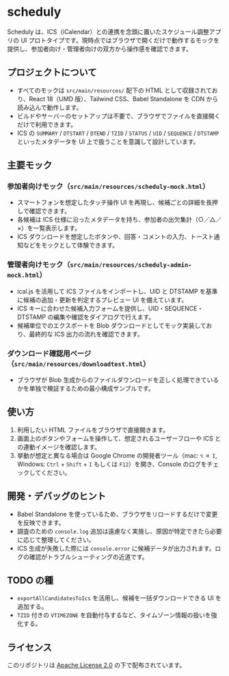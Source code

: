 # scheduly

Scheduly は、ICS（iCalendar）との連携を念頭に置いたスケジュール調整アプリの UI プロトタイプです。現時点ではブラウザで開くだけで動作するモックを提供し、参加者向け・管理者向けの双方から操作感を確認できます。

## プロジェクトについて

- すべてのモックは `src/main/resources/` 配下の HTML として収録されており、React 18（UMD 版）、Tailwind CSS、Babel Standalone を CDN から読み込んで動作します。
- ビルドやサーバーのセットアップは不要で、ブラウザでファイルを直接開くだけで利用できます。
- ICS の `SUMMARY` / `DTSTART` / `DTEND` / `TZID` / `STATUS` / `UID` / `SEQUENCE` / `DTSTAMP` といったメタデータを UI 上で扱うことを意識して設計しています。

## 主要モック

### 参加者向けモック（`src/main/resources/scheduly-mock.html`）
- スマートフォンを想定したタッチ操作 UI を再現し、候補ごとの詳細を長押しで確認できます。
- 各候補は ICS 仕様に沿ったメタデータを持ち、参加者の出欠集計（○／△／×）を一覧表示します。
- ICS ダウンロードを想定したボタンや、回答・コメントの入力、トースト通知などをモックとして体験できます。

### 管理者向けモック（`src/main/resources/scheduly-admin-mock.html`）
- ical.js を活用して ICS ファイルをインポートし、UID と DTSTAMP を基準に候補の追加・更新を判定するプレビュー UI を備えています。
- ICS キーに合わせた候補入力フォームを提供し、UID・SEQUENCE・DTSTAMP の編集や確認をダイアログで行えます。
- 候補単位でのエクスポートを Blob ダウンロードとしてモック実装しており、最終的な ICS 出力の流れを確認できます。

### ダウンロード確認用ページ（`src/main/resources/downloadtest.html`）
- ブラウザが Blob 生成からのファイルダウンロードを正しく処理できているかを単独で検証するための最小構成サンプルです。

## 使い方

1. 利用したい HTML ファイルをブラウザで直接開きます。
2. 画面上のボタンやフォームを操作して、想定されるユーザーフローや ICS との連動イメージを確認します。
3. 挙動が想定と異なる場合は Google Chrome の開発者ツール（mac: `⌥ ⌘ I`, Windows: `Ctrl` + `Shift` + `I` もしくは `F12`）を開き、Console のログをチェックしてください。

## 開発・デバッグのヒント

- Babel Standalone を使っているため、ブラウザをリロードするだけで変更を反映できます。
- 調査のための `console.log` 追加は遠慮なく実施し、原因が特定できたら必要に応じて整理してください。
- ICS 生成が失敗した際には `console.error` に候補データが出力されます。ログの確認がトラブルシューティングの近道です。

## TODO の種

- `exportAllCandidatesToIcs` を活用し、候補を一括ダウンロードできる UI を追加する。
- `TZID` 付きの `VTIMEZONE` を自動付与するなど、タイムゾーン情報の扱いを強化する。

## ライセンス

このリポジトリは [Apache License 2.0](LICENSE) の下で配布されています。
